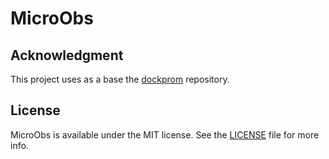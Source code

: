 # MicroObs

## Acknowledgment
This project uses as a base the [dockprom](https://github.com/stefanprodan/dockprom) repository.

## License
MicroObs is available under the MIT license. See the [LICENSE](https://github.com/microobs/microobs/blob/master/LICENSE) file for more info.
